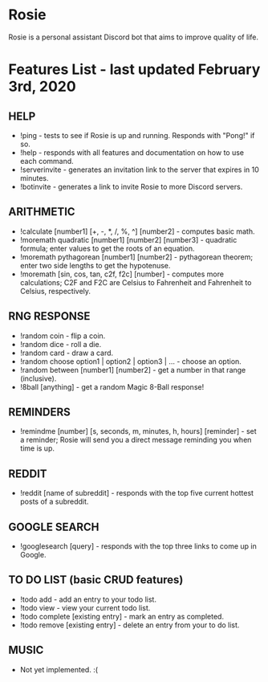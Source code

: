 # Rosie
Rosie is a personal assistant Discord bot that aims to improve quality of life.

# Features List - last updated February 3rd, 2020

## HELP
+ !ping - tests to see if Rosie is up and running. Responds with "Pong!" if so.
+ !help - responds with all features and documentation on how to use each command.
+ !serverinvite - generates an invitation link to the server that expires in 10 minutes.
+ !botinvite - generates a link to invite Rosie to more Discord servers.

## ARITHMETIC
+ !calculate [number1] [+, -, *, /, %, ^] [number2] - computes basic math.
+ !moremath quadratic [number1] [number2] [number3] - quadratic formula; enter values to get the roots of an equation.
+ !moremath pythagorean [number1] [number2] - pythagorean theorem; enter two side lengths to get the hypotenuse. 
+ !moremath [sin, cos, tan, c2f, f2c] [number] - computes more calculations; C2F and F2C are Celsius to Fahrenheit and Fahrenheit to Celsius, respectively.

## RNG RESPONSE
+ !random coin - flip a coin.
+ !random dice - roll a die.
+ !random card - draw a card.
+ !random choose option1 | option2 | option3 | ... - choose an option.
+ !random between [number1] [number2] - get a number in that range (inclusive).
+ !8ball [anything] - get a random Magic 8-Ball response!

## REMINDERS
+ !remindme [number] [s, seconds, m, minutes, h, hours] [reminder] - set a reminder; Rosie will send you a direct message reminding you when time is up.

## REDDIT
+ !reddit [name of subreddit] - responds with the top five current hottest posts of a subreddit.  

## GOOGLE SEARCH
+ !googlesearch [query] - responds with the top three links to come up in Google.  

## TO DO LIST (basic CRUD features)
+ !todo add - add an entry to your todo list.
+ !todo view - view your current todo list.
+ !todo complete [existing entry] - mark an entry as completed.
+ !todo remove [existing entry] - delete an entry from your to do list.

## MUSIC
+ Not yet implemented. :(
